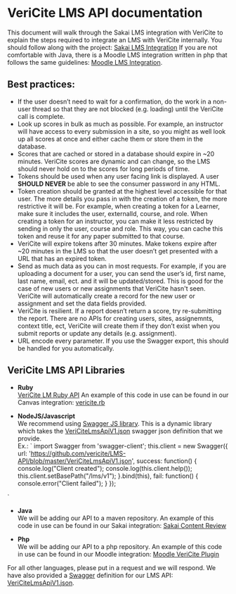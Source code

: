 # VeriCite LMS API documentation

This document will walk through the Sakai LMS integration with VeriCite to explain the steps required to integrate an LMS with VeriCite internally. You should follow along with the project: [Sakai LMS Integration](https://github.com/vericite/contentreview-impl-vericite) If you are not comfortable with Java, there is a Moodle LMS integration written in php that follows the same guidelines: [Moodle LMS Integration](https://github.com/vericite/moodle-plagiarism_vericite).

## Best practices:
  * If the user doesn’t need to wait for a confirmation, do the work in a non-user thread so that they are not blocked (e.g. loading) until the VeriCite call is complete.
  * Look up scores in bulk as much as possible. For example, an instructor will have access to every submission in a site, so you might as well look up all scores at once and either cache them or store them in the database.
  * Scores that are cached or stored in a database should expire in ~20 minutes. VeriCite scores are dynamic and can change, so the LMS should never hold on to the scores for long periods of time.
  * Tokens should be used when any user facing link is displayed. A user **SHOULD NEVER** be able to see the consumer password in any HTML.
  * Token creation should be granted at the highest level accessible for that user. The more details you pass in with the creation of a token, the more restrictive it will be. For example, when creating a token for a Learner, make sure it includes the user, externalId, course, and role. When creating a token for an instructor, you can make it less restricted by sending in only the user, course and role. This way, you can cache this token and reuse it for any paper submitted to that course.
  * VeriCite will expire tokens after 30 minutes. Make tokens expire after ~20 minutes in the LMS so that the user doesn’t get presented with a URL that has an expired token.
  * Send as much data as you can in most requests. For example, if you are uploading a document for a user, you can send the user’s id, first name, last name, email, ect. and it will be updated/stored. This is good for the case of new users or new assignments that VeriCite hasn't seen. VeriCite will automatically create a record for the new user or assignment and set the data fields provided.
  * VeriCite is resilient. If a report doesn’t return a score, try re-submitting the report. There are no APIs for creating users, sites, assignemnts, context title, ect, VeriCite will create them if they don’t exist when you submit reports or update any details (e.g. assignment).
  * URL encode every parameter. If you use the Swagger export, this should be handled for you automatically.

## VeriCite LMS API Libraries

  * **Ruby**  
[VeriCite LM Ruby API](https://rubygems.org/gems/vericite_api)
An example of this code in use can be found in our Canvas integration: [vericite.rb](https://github.com/baholladay/canvas-lms/blob/vericite-master/lib/vericite.rb)

  * **NodeJS/Javascript**  
We recommend using [Swagger JS library](https://github.com/swagger-api/swagger-js). This is a dynamic library which takes the [VeriCiteLmsApiV1.json](https://github.com/vericite/LMS-API/blob/master/VeriCiteLmsApiV1.json) swagger json definition that we provide.  
Ex.:
`
import Swagger from 'swagger-client';
this.client = new Swagger({
  url: 'https://github.com/vericite/LMS-API/blob/master/VeriCiteLmsApiV1.json',
  success: function() {
    console.log("Client created");
    console.log(this.client.help());
    this.client.setBasePath("/lms/v1");
  }.bind(this),
  fail: function() {
    console.error("Client failed");
  }
});

`

  * **Java**  
We will be adding our API to a maven repository. An example of this code in use can be found in our Sakai integration: [Sakai Content Review](https://github.com/vericite/contentreview-impl-vericite)

  * **Php**  
We will be adding our API to a php repository. An example of this code in use can be found in our Moodle integration: [Moodle VeriCite Plugin](https://github.com/vericite/moodle-plagiarism_vericite)

For all other languages, please put in a request and we will respond. We have also provided a [Swagger](http://swagger.io/) definition for our LMS API: [VeriCiteLmsApiV1.json](https://github.com/vericite/LMS-API/blob/master/VeriCiteLmsApiV1.json).
